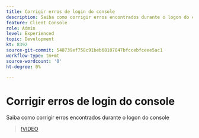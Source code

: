 ```yaml
---
title: Corrigir erros de login do console
description: Saiba como corrigir erros encontrados durante o logon do console
feature: Client Console
role: Admin
level: Experienced
topic: Development
kt: 8392
source-git-commit: 548739ef758c91beb68107847bfccebfceee5ac1
workflow-type: tm+mt
source-wordcount: '0'
ht-degree: 0%

---
```



# Corrigir erros de login do console

Saiba como corrigir erros encontrados durante o logon do console

>[!VIDEO](https://video.tv.adobe.com/v/335896?quality=12)
